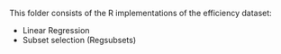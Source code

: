 This folder consists of the R implementations of the efficiency dataset:
- Linear Regression
- Subset selection (Regsubsets)
